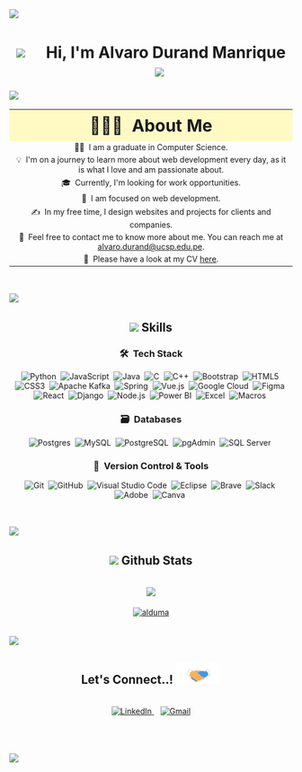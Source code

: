 <img src="https://user-images.githubusercontent.com/73097560/115834477-dbab4500-a447-11eb-908a-139a6edaec5c.gif">

<h1 align="center">
    <img src="https://media1.tenor.com/m/P-J95-PzmjAAAAAC/snorlax-waving.gif" width="100" style="vertical-align: middle; margin-right: 30px;">
    <span style="vertical-align: middle; line-height: 0;"><b>Hi, I'm Alvaro Durand Manrique</b></span>
    <img src="https://media1.tenor.com/m/P-J95-PzmjAAAAAC/snorlax-waving.gif" width="100" style="vertical-align: middle; margin-left: 30px;">
</h1>




<img src="https://user-images.githubusercontent.com/73097560/115834477-dbab4500-a447-11eb-908a-139a6edaec5c.gif">

<div align="center">

<table style="width: 100%; text-align: center; border: none;">
  <tr>
  <th colspan="2" style="font-size: 30px; padding: 10px; background-color: #FFF9C4; text-align: center;">👨🏻‍💻 &nbsp;About Me</th>
</tr>

  <tr>
    <td>👨‍💻 &nbsp;I am a graduate in Computer Science.</td>
  </tr>
  <tr>
    <td>💡 &nbsp;I'm on a journey to learn more about web development every day, as it is what I love and am passionate about.</td>
  </tr>
  <tr>
    <td>🎓 &nbsp;Currently, I'm looking for work opportunities.</td>
  </tr>
  <tr>
    <td>🌱 &nbsp;I am focused on web development.</td>
  </tr>
  <tr>
    <td>✍️ &nbsp;In my free time, I design websites and projects for clients and companies.</td>
  </tr>
  <tr>
    <td>💬 &nbsp;Feel free to contact me to know more about me. You can reach me at <a href="mailto:alvaro.durand@ucsp.edu.pe" target="_blank">alvaro.durand@ucsp.edu.pe</a>.</td>
  </tr>
  <tr>
    <td>📄 &nbsp;Please have a look at my CV <a href="https://drive.google.com/file/d/1j_e2QQjgcy7FbRv69JoFvufS-K6qjKLx/view?usp=drive_link" target="_blank">here</a>.</td>
  </tr>
</table>


</div>
<br><br>

<img src="https://user-images.githubusercontent.com/73097560/115834477-dbab4500-a447-11eb-908a-139a6edaec5c.gif">

## <div align="center"> <img src="https://media2.giphy.com/media/QssGEmpkyEOhBCb7e1/giphy.gif?cid=ecf05e47a0n3gi1bfqntqmob8g9aid1oyj2wr3ds3mg700bl&rid=giphy.gif" width="25"><b> Skills</b></div>

### <div align="center">🛠 &nbsp;Tech Stack</div>

<div align="center">
  
![Python](https://img.shields.io/badge/python-3670A0?style=for-the-badge&logo=python&logoColor=ffdd54)&nbsp;
![JavaScript](https://img.shields.io/badge/javascript-%23323330.svg?style=for-the-badge&logo=javascript&logoColor=%23F7DF1E)&nbsp;
![Java](https://img.shields.io/badge/java-%23ED8B00.svg?style=for-the-badge&logo=java&logoColor=white)&nbsp;
![C](https://img.shields.io/badge/c-%2300599C.svg?style=for-the-badge&logo=c&logoColor=white)&nbsp;
![C++](https://img.shields.io/badge/c++-%2300599C.svg?style=for-the-badge&logo=c%2B%2B&logoColor=white)&nbsp;
![Bootstrap](https://img.shields.io/badge/bootstrap-%23563D7C.svg?style=for-the-badge&logo=bootstrap&logoColor=white)&nbsp;
![HTML5](https://img.shields.io/badge/html5-%23E34F26.svg?style=for-the-badge&logo=html5&logoColor=white)&nbsp;
![CSS3](https://img.shields.io/badge/css3-%231572B6.svg?style=for-the-badge&logo=css3&logoColor=white)&nbsp;
![Apache Kafka](https://img.shields.io/badge/Apache%20Kafka-000?style=for-the-badge&logo=apachekafka)&nbsp;
![Spring](https://img.shields.io/badge/spring-%236DB33F.svg?style=for-the-badge&logo=spring&logoColor=white)&nbsp;
![Vue.js](https://img.shields.io/badge/vuejs-%2335495e.svg?style=for-the-badge&logo=vuedotjs&logoColor=%234FC08D)&nbsp;
![Google Cloud](https://img.shields.io/badge/GoogleCloud-%234285F4.svg?style=for-the-badge&logo=google-cloud&logoColor=white)&nbsp;
![Figma](https://img.shields.io/badge/figma-%23F24E1E.svg?style=for-the-badge&logo=figma&logoColor=white)&nbsp;
![React](https://img.shields.io/badge/react-%2361DAFB.svg?style=for-the-badge&logo=react&logoColor=white)&nbsp;
![Django](https://img.shields.io/badge/django-%23092E20.svg?style=for-the-badge&logo=django&logoColor=white)&nbsp;
![Node.js](https://img.shields.io/badge/Node.js-%23339933.svg?style=for-the-badge&logo=node.js&logoColor=white)&nbsp;
![Power BI](https://img.shields.io/badge/Power%20BI-%23047A47.svg?style=for-the-badge&logo=powerbi&logoColor=white)&nbsp;
![Excel](https://img.shields.io/badge/Excel-%23247697.svg?style=for-the-badge&logo=microsoft-excel&logoColor=white)&nbsp;
![Macros](https://img.shields.io/badge/Macros-%230E4C97.svg?style=for-the-badge&logo=microsoft-office&logoColor=white)&nbsp;

</div>

### <div align="center">🗃 &nbsp;Databases</div>
<div align="center">

![Postgres](https://img.shields.io/badge/postgres-%23316192.svg?style=for-the-badge&logo=postgresql&logoColor=white)&nbsp;
![MySQL](https://img.shields.io/badge/MySQL-%234479A1.svg?style=for-the-badge&logo=mysql&logoColor=white)&nbsp;
![PostgreSQL](https://img.shields.io/badge/PostgreSQL-%23316192.svg?style=for-the-badge&logo=postgresql&logoColor=white)&nbsp;
![pgAdmin](https://img.shields.io/badge/pgAdmin-%23193584.svg?style=for-the-badge&logo=pgadmin&logoColor=white)&nbsp;
![SQL Server](https://img.shields.io/badge/SQL%20Server-%230078D4.svg?style=for-the-badge&logo=microsoft-sql-server&logoColor=white)&nbsp;

</div>

### <div align="center">🧰 &nbsp;Version Control & Tools</div>
<div align="center">
    
![Git](https://img.shields.io/badge/git-%23F05033.svg?style=for-the-badge&logo=git&logoColor=white)&nbsp;
![GitHub](https://img.shields.io/badge/github-%23121011.svg?style=for-the-badge&logo=github&logoColor=white)&nbsp;
![Visual Studio Code](https://img.shields.io/badge/Visual%20Studio%20Code-0078d7.svg?style=for-the-badge&logo=visual-studio-code&logoColor=white)&nbsp;
![Eclipse](https://img.shields.io/badge/Eclipse-FE7A16.svg?style=for-the-badge&logo=Eclipse&logoColor=white)&nbsp;
![Brave](https://img.shields.io/badge/Brave-FB542B?style=for-the-badge&logo=Brave&logoColor=white)&nbsp;
![Slack](https://img.shields.io/badge/Slack-4A154B?style=for-the-badge&logo=slack&logoColor=white)&nbsp;
![Adobe](https://img.shields.io/badge/adobe-%23FF0000.svg?style=for-the-badge&logo=adobe&logoColor=white)&nbsp;
![Canva](https://img.shields.io/badge/Canva-%2300C4CC.svg?style=for-the-badge&logo=Canva&logoColor=white)&nbsp;

</div>
<br><br>

<img src="https://user-images.githubusercontent.com/73097560/115834477-dbab4500-a447-11eb-908a-139a6edaec5c.gif">


## <div align="center"><img src="https://media.giphy.com/media/iY8CRBdQXODJSCERIr/giphy.gif" width="35"><b> Github Stats </b></div>
<br>

<div align="center">

<a href="https://github.com/alduma/">
  <img src="https://github-readme-stats.vercel.app/api?username=alduma&include_all_commits=true&count_private=true&show_icons=true&line_height=20&title_color=7A7ADB&icon_color=2234AE&text_color=D3D3D3&bg_color=0,000000,130F40" width="450"/>
</a>
<br><br>
<a href="https://github.com/alduma/">
  <img src="https://github-readme-stats.vercel.app/api/top-langs?username=alduma&show_icons=true&locale=en&layout=compact&line_height=20&title_color=7A7ADB&icon_color=2234AE&text_color=D3D3D3&bg_color=0,000000,130F40" width="375" alt="alduma"/>
</a>
</div>
<br><br>



<img src="https://user-images.githubusercontent.com/73097560/115834477-dbab4500-a447-11eb-908a-139a6edaec5c.gif">


## <div align="center"><b> Let's Connect..!</b> <img src="https://github.com/0xAbdulKhalid/0xAbdulKhalid/raw/main/assets/mdImages/handshake.gif" width="80"></div>
<br>

<div align="center">
<a href="https://www.linkedin.com/in/alvaro-durand-825738164/" target="_blank">
<img src="https://img.shields.io/badge/linkedin-Alvaro%20Durand-%2300acee.svg?color=405DE6&style=for-the-badge&logo=linkedin&logoColor=white" alt="LinkedIn" style="margin-bottom: 5px;"/>
</a>
&nbsp;&nbsp;
<a href="mailto:alvaro.durand@ucsp.edu.pe">
<img src="https://img.shields.io/badge/gmail-alvaro.durand@ucsp.edu.pe-%23EA4335.svg?style=for-the-badge&logo=gmail&logoColor=white" alt="Gmail" style="margin-bottom: 5px;" />
</a>
</div>

<br><br>



<img src="https://user-images.githubusercontent.com/73097560/115834477-dbab4500-a447-11eb-908a-139a6edaec5c.gif">


